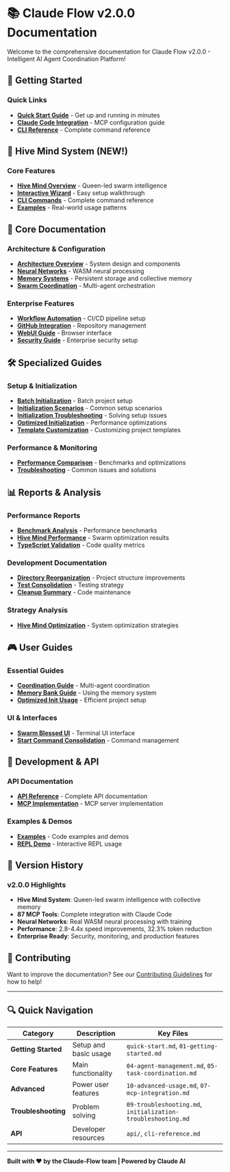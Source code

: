 # 📚 Claude Flow v2.0.0 Documentation

Welcome to the comprehensive documentation for Claude Flow v2.0.0 - Intelligent AI Agent Coordination Platform!

## 🚀 Getting Started

### Quick Links
- **[Quick Start Guide](./quick-start.md)** - Get up and running in minutes
- **[Claude Code Integration](./claude-code-setup.md)** - MCP configuration guide
- **[CLI Reference](./cli-reference.md)** - Complete command reference

## 👑 Hive Mind System (NEW!)

### Core Features
- **[Hive Mind Overview](./hive-mind/overview.md)** - Queen-led swarm intelligence
- **[Interactive Wizard](./hive-mind/wizard-guide.md)** - Easy setup walkthrough
- **[CLI Commands](./hive-mind/cli-commands.md)** - Complete command reference
- **[Examples](./hive-mind/examples.md)** - Real-world usage patterns

## 📖 Core Documentation

### Architecture & Configuration
- **[Architecture Overview](./02-architecture-overview.md)** - System design and components
- **[Neural Networks](./neural-networks.md)** - WASM neural processing
- **[Memory Systems](./memory-management.md)** - Persistent storage and collective memory
- **[Swarm Coordination](./swarm-coordination.md)** - Multi-agent orchestration

### Enterprise Features
- **[Workflow Automation](./workflow-automation.md)** - CI/CD pipeline setup
- **[GitHub Integration](./github-automation.md)** - Repository management
- **[WebUI Guide](./webui-guide.md)** - Browser interface
- **[Security Guide](./security-guide.md)** - Enterprise security setup

## 🛠️ Specialized Guides

### Setup & Initialization
- **[Batch Initialization](./batch-initialization.md)** - Batch project setup
- **[Initialization Scenarios](./initialization-scenarios.md)** - Common setup scenarios
- **[Initialization Troubleshooting](./initialization-troubleshooting.md)** - Solving setup issues
- **[Optimized Initialization](./optimized-initialization.md)** - Performance optimizations
- **[Template Customization](./template-customization.md)** - Customizing project templates

### Performance & Monitoring
- **[Performance Comparison](./performance-comparison.md)** - Benchmarks and optimizations
- **[Troubleshooting](./09-troubleshooting.md)** - Common issues and solutions

## 📊 Reports & Analysis

### Performance Reports
- **[Benchmark Analysis](./reports/COMPREHENSIVE_BENCHMARK_ANALYSIS_REPORT.md)** - Performance benchmarks
- **[Hive Mind Performance](./reports/hive-mind-performance-analysis.md)** - Swarm optimization results
- **[TypeScript Validation](./reports/typescript-validation-report.md)** - Code quality metrics

### Development Documentation  
- **[Directory Reorganization](./development/DIRECTORY_REORGANIZATION_SUMMARY.md)** - Project structure improvements
- **[Test Consolidation](./development/TEST_CONSOLIDATION_SUMMARY.md)** - Testing strategy
- **[Cleanup Summary](./development/CLEANUP_SUMMARY.md)** - Code maintenance

### Strategy Analysis
- **[Hive Mind Optimization](./analysis/HIVE_MIND_OPTIMIZATION_STRATEGY.md)** - System optimization strategies

## 🎮 User Guides

### Essential Guides
- **[Coordination Guide](./guides/coordination.md)** - Multi-agent coordination
- **[Memory Bank Guide](./guides/memory-bank.md)** - Using the memory system
- **[Optimized Init Usage](./optimized-init-usage-guide.md)** - Efficient project setup

### UI & Interfaces
- **[Swarm Blessed UI](./swarm-blessed-ui.md)** - Terminal UI interface
- **[Start Command Consolidation](./start-command-consolidation.md)** - Command management

## 🔧 Development & API

### API Documentation
- **[API Reference](./api/)** - Complete API documentation
- **[MCP Implementation](./mcp-implementation.md)** - MCP server implementation

### Examples & Demos
- **[Examples](./examples/)** - Code examples and demos
- **[REPL Demo](./repl-demo.md)** - Interactive REPL usage

## 📝 Version History

### v2.0.0 Highlights
- **Hive Mind System**: Queen-led swarm intelligence with collective memory
- **87 MCP Tools**: Complete integration with Claude Code
- **Neural Networks**: Real WASM neural processing with training
- **Performance**: 2.8-4.4x speed improvements, 32.3% token reduction
- **Enterprise Ready**: Security, monitoring, and production features

## 🤝 Contributing

Want to improve the documentation? See our [Contributing Guidelines](../CONTRIBUTING.md) for how to help!

---

## 🔍 Quick Navigation

| Category | Description | Key Files |
|----------|-------------|-----------|
| **Getting Started** | Setup and basic usage | `quick-start.md`, `01-getting-started.md` |
| **Core Features** | Main functionality | `04-agent-management.md`, `05-task-coordination.md` |
| **Advanced** | Power user features | `10-advanced-usage.md`, `07-mcp-integration.md` |
| **Troubleshooting** | Problem solving | `09-troubleshooting.md`, `initialization-troubleshooting.md` |
| **API** | Developer resources | `api/`, `cli-reference.md` |

---

**Built with ❤️ by the Claude-Flow team | Powered by Claude AI**